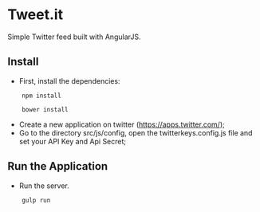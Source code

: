 Tweet.it
================================
Simple Twitter feed built with AngularJS.

Install
------------
 - First, install the dependencies:
```shell
	npm install
```
```shell
	bower install
``` 
 - Create a new application on twitter (https://apps.twitter.com/);
 - Go to the directory src/js/config, open the twitterkeys.config.js file and set your API Key and Api Secret;

 Run the Application
------------
 - Run the server.
```shell
	gulp run
```

